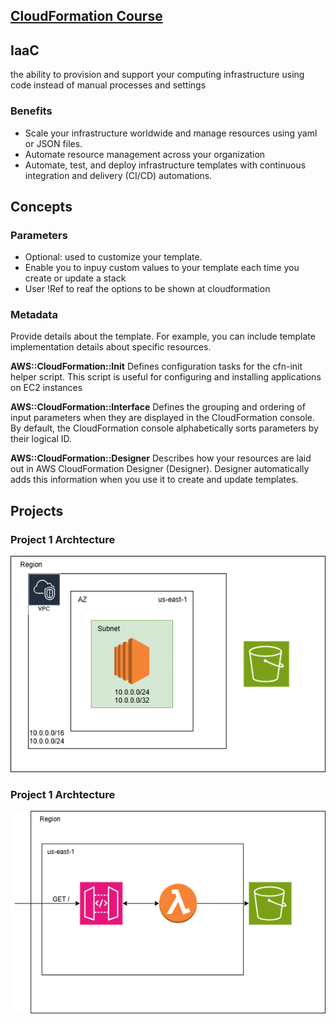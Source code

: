 ## [CloudFormation Course](https://www.udemy.com/course/aws-cloudformation-beginner-to-advanced-hands-on-guid)

## IaaC
the ability to provision and support your computing infrastructure using code instead of manual processes and settings

### Benefits
- Scale your infrastructure worldwide and manage resources using yaml or JSON files.
- Automate resource management across your organization
- Automate, test, and deploy infrastructure templates with continuous integration and delivery (CI/CD) automations.

## Concepts

### Parameters

- Optional: used to customize your template.
- Enable you to inpuy custom values to your template each time you create or update a stack
- User !Ref to reaf the options to be shown at cloudformation 

### Metadata

Provide details about the template. For example, you can include template implementation details about specific resources.

**AWS::CloudFormation::Init**
Defines configuration tasks for the cfn-init helper script. This script is useful for configuring and installing applications on EC2 instances

**AWS::CloudFormation::Interface**
Defines the grouping and ordering of input parameters when they are displayed in the CloudFormation console. By default, the CloudFormation console alphabetically sorts parameters by their logical ID.
 
**AWS::CloudFormation::Designer**
Describes how your resources are laid out in AWS CloudFormation Designer (Designer). Designer automatically adds this information when you use it to create and update templates.


## Projects

### Project 1 Archtecture
![alt text](img/Project1-IaaC.png)

### Project 1 Archtecture
![alt text](img/Project2-IaaC.png)